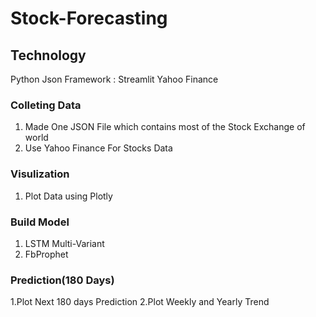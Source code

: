 # Stock-Forecasting

## Technology
   Python
   Json
   Framework : Streamlit
   Yahoo Finance

### Colleting Data
   1. Made One JSON File which contains most of the Stock Exchange of world
   2. Use Yahoo Finance For Stocks Data

### Visulization 
   1. Plot Data using Plotly

### Build Model
   1. LSTM Multi-Variant
   2. FbProphet

### Prediction(180 Days)
   1.Plot Next 180 days Prediction
   2.Plot Weekly and Yearly Trend
